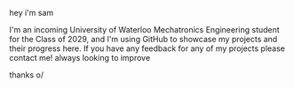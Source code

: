 hey i'm sam

I'm an incoming University of Waterloo Mechatronics Engineering student for the Class of 2029, and I'm using GitHub to showcase my projects and their progress here. 
If you have any feedback for any of my projects please contact me! always looking to improve 


thanks o/ 




<!---
marmaladebutcher/marmaladebutcher is a ✨ special ✨ repository because its `README.md` (this file) appears on your GitHub profile.
You can click the Preview link to take a look at your changes.
--->
